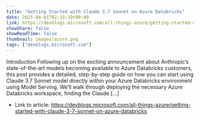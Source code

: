 ```yaml
---
title: "Getting Started with Claude 3.7 Sonnet on Azure Databricks"
date: 2025-04-01T02:33:19+00:00
link: https://devblogs.microsoft.com/all-things-azure/getting-started-with-claude-3-7-sonnet-on-azure-databricks
showShare: false
showReadTime: false
thumbnail: images/azure.png
tags: ["devblogs.microsoft.com"]
---
```

Introduction Following up on the exciting announcement about Anthropic’s state-of-the-art models becoming available to Azure Databricks customers, this post provides a detailed, step-by-step guide on how you can start using Claude 3.7 Sonnet model directly within your Azure Databricks environment using Model Serving. We’ll walk through deploying the necessary Azure Databricks workspace, finding the Claude […]

- Link to article: https://devblogs.microsoft.com/all-things-azure/getting-started-with-claude-3-7-sonnet-on-azure-databricks